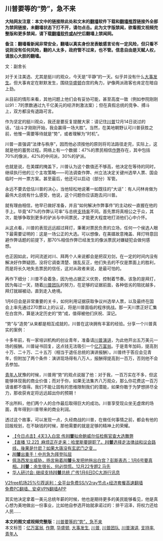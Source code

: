 <h2>川普要等的“势”，急不来</h2> <p class="notice"><b>大陆网友注意：本文中的链接除此处和文末的<a href="https://github.com/bannedbook/fanqiang" >翻墙</a>软件下载和<a href="https://github.com/killgcd/justmysocks/blob/master/README.md">翻墙推荐</a>链接外全部为禁网链接，未翻墙状态下打不开，请勿点击。此为文字版禁闻，欲看图文视频完整版和更多禁闻，请下载<a href="https://github.com/bannedbook/fanqiang">翻墙软件或APP</a>后翻墙上禁闻网。</p><p>备注：翻墙看新闻非常安全，翻墙以真实身份发表敏感言论有一定风险，但只看不说则没有任何风险，翻的人太多，政府管不过来，也不管。信息自由是天赋人权，请放心大胆的翻墙。</b></p>  <div class="entry"> <p></p> <p>文：副舍长</p> <p>对于关注美选、尤其是挺川的观众，今天是“平静”的一天。似乎并没有什么<a href="https://www.bannedbook.org/bnews/tag/%E5%A4%A7%E4%BA%8B%E5%8F%91%E7%94%9F/" class="st_tag internal_tag" rel="tag" title="标签 大事发生 下的日志">大事发生</a>。但大事肯定在默默发生，围绕<a href="https://www.bannedbook.org/bnews/tag/%e5%8d%8e%e7%9b%9b%e9%a1%bf/" class="st_tag internal_tag" rel="tag" title="标签 华盛顿 下的日志">华盛顿</a>白宫的角力，驴像两派政客也肯定在暗自上劲。</p> <p>从目前的情形来看，其他问题上他们会有妥协可能，甚至高度一致（例如参院刚刚以91：7的票数通过九千亿美元的经济刺激法案）；但在真假总统的竞争、搏斗上，双方都没有退路可言。</p>  <p>作为坚定的挺川观众，我还是要反复提醒大家：请记住<a href="https://www.bannedbook.org/bnews/tag/%e5%b7%9d%e6%99%ae/" class="st_tag internal_tag" rel="tag" title="标签 川普 下的日志">川普</a>12月14日说过的话，“战斗才刚刚开始，我会赢得一场大胜”。当然，在美地朝野认可川普获胜之前，他惟一需要等待就是“势”，或者理解为“时机”。</p> <p>川普一直强调“法律与秩序”，因而他必须按他的原则将司法路径走完，实际上，这就是他的蓄势过程。网络上有一个数据：47%的票民相信<a href="https://www.bannedbook.org/bnews/tag/%e4%bd%9c%e5%bc%8a/" class="st_tag internal_tag" rel="tag" title="标签 作弊 下的日志">作弊</a>存在，其中包括70%的像派，42%的中间派，30%的驴派。</p> <p>也就是说，在美媒的掩盖下，川普认为这个数值还不够高，他决定在等待的同时，继续执行他的三个主攻策略——司法调查作弊、州立法决定关键州选举人票、国会临时一州一票方案。甚至最后，他还可以启动（部分）军管。</p> <p>永远不要去低估川普的决心，当他轻松地说著一如既往的“大话”：有人问林肯做为最伟大总统有什么感受，他说，这个问题你应该跑去问川普。</p>  <p>就有理由相信，他早已做好准备，并且“如何解决作弊事件”的主动权一直握在他的手上。毕竟“47%的作弊认可率”与总统<a href="https://www.bannedbook.org/bnews/tag/%E6%94%AF%E6%8C%81%E7%8E%87/" class="st_tag internal_tag" rel="tag" title="标签 支持率 下的日志">支持率</a>不同。首先票将真相公之于众，其次，能够争取到更多的驴派与中间票民，才能更大程度地打消他们心中介怀。</p> <p>从这点看，川普的表现远远超过拜灯，秉著对票民负责的立场，任何一个侯选人眼下最需要证明的：这是一场公正的大选。可以想像，在美媒故意掩盖、拜灯特意回避作弊话题的前提下，那70%相信作弊已经发生的像派票民对嫌疑犯会做何感想。</p> <p>也正因如此，时间流逝对川、拜两个人来说都会是把双刃剑，在一定的时间内没有解决好作弊疑团，没将它调查清楚、拨乱反正，他们失去的不仅是票面上的胜利，而是将长久地失去票民的信任，这对从政者来说，是最可怕的。</p> <p>再作下细分：川普不会着急，因为他占据正义优势，控制着节奏。该急的是拜灯，因为每过一天，随着<a href="https://www.bannedbook.org/bnews/tag/%e5%b7%9d%e6%99%ae%e5%9b%a2%e9%98%9f/" class="st_tag internal_tag" rel="tag" title="标签 川普团队 下的日志">川普团队</a>的努力，在足够的证据前面，各种低劣的阻扰越多，拜灯就越被动，直到走入绝境。</p>  <p>1月6日会是非常重要的关卡，如何利用证据获取争议州选举人票，以及最终在国会上率先通过270票以上的认证，将是川普面临的程序挑战。那一天川票正好汇集在白宫外，算是决定历史的“势”成，值得被他们庆祝、深记。</p> <p>“势”与“造势”从来都是相互成就的，川普在这块拥有丰富的经验。分享一个川普真实的案例：</p> <p>十多年前，有一家培训机构的创业青年，准备请<a href="https://www.bannedbook.org/bnews/tag/%e5%b7%9d%e6%99%ae%e6%bc%94%e8%ae%b2/" class="st_tag internal_tag" rel="tag" title="标签 川普演讲 下的日志">川普演讲</a>，为此他开出五万美元一场的报酬。川普祕书回复，这点钱无法吸引一个<a href="https://www.bannedbook.org/bnews/tag/%e4%ba%bf%e4%b8%87%e5%af%8c%e7%bf%81/" class="st_tag internal_tag" rel="tag" title="标签 亿万富翁 下的日志">亿万富翁</a>。于是青年加码，提高到十万、二十万、二十五万（相当于退任总统的演讲报酬）。川普终于答应会见青年，但附加了两个条件：演讲现场得有八万人，报酬得提高到一百万，否则他不会去参加。</p> <p><a href="https://www.bannedbook.org/bnews/tag/%E9%9D%92%E5%B9%B4%E4%BA%BA/" class="st_tag internal_tag" rel="tag" title="标签 青年人 下的日志">青年人</a>犹豫的时候，川普用“势”的观点说服了他：对于我，一百万实在不多，但这能够体现我的商业价值；而对于你，如果无法集齐八万观众，那么你花费这一百万请谁都不值得。我们不能让固有的思维限制我们的潜能，如果你敢于为梦想拼尽全力，那收获肯定将远远超出你的预期！</p>  <p>不出所料，他们两个人的合作最后取得巨大的成功。川普享受现众坐无虚席的场面，青年得到川普带来的商业利润。</p> <p>透过这个故事，可以发现一点，久经商战的川普，在做任何事情之前，都会有他的回报规划，在不缺钱的时候，那他需要的就是足够的精神上的荣耀。</p> <ul class='op-related-articles' title='相关阅读'> <li><a href='https://www.bannedbook.org/bnews/bannedvideo/20201223/1453198.html' target='_blank'>【今日点击】4天3入白宫 传<b>川普</b>拟命鲍威尔任检察官查大选舞弊</a></li> <li><a href='https://www.bannedbook.org/bnews/bannedvideo/20201223/1453196.html' target='_blank'>【直播 12.22】麻烦正在走来：哈里斯要辞职了。<b>川普</b>选择走法律战和议会路线，後果是什麽？如果大唐没有玄武门之变…</a></li> <li><a href='https://www.bannedbook.org/bnews/topimagenews/20201223/1453180.html' target='_blank'><b>川普</b>出重手！中共急为拜登叫屈</a></li> <li><a href='https://www.bannedbook.org/bnews/bannedvideo/20201223/1453177.html' target='_blank'>佩洛西发出威胁，扬言揪着<b>川普</b>头发把他拖出白宫？彭斯表态：1月6号要真相。<b>川普</b>：余生很长，何必惊慌。12月22专题2 马先</a></li> <li><a href='https://www.bannedbook.org/bnews/comments/20201223/1453173.html' target='_blank'>华人研讨会: 继续支持<b>川普</b>总统 广传1月6日DC大游行讯息</a></li> </ul> <p class="texttj"> <a href="https://github.com/bannedbook/fanqiang/wiki/V2ray%E6%9C%BA%E5%9C%BA" target="_blank">V2free机场25%引荐返利：全平台免费SS/V2ray节点+经济套餐高速翻墙</a><br/> <a href="https://github.com/bannedbook/fanqiang/wiki/%E7%A6%81%E9%97%BB%E7%BD%91%E5%AE%89%E5%8D%93%E7%BF%BB%E5%A2%99%E6%96%B0%E9%97%BBAPP" target="_blank">免费PC翻墙、安卓VPN翻墙APP</a></p><p>其实他决定拿着一美元总统年薪的时候，他也是期待更多的美民能够看见，他是真心想为美地做出一份事业，比如他自参选开始就承诺过的：排干沼泽，将权力还给人民……</p><a name='sharetosocial'></a>       <div><b>本文的图文或视频完整版</b>：<a href='https://www.bannedbook.org/bnews/comments/20201223/1453209.html'>川普要等的“势”，急不来</a></div>  </div><!--END ENTRY--> <div class="postfooter"> <div>本文标签：<a href="https://www.bannedbook.org/bnews/tag/%e4%ba%bf%e4%b8%87%e5%af%8c%e7%bf%81/" rel="tag">亿万富翁</a>, <a href="https://www.bannedbook.org/bnews/tag/%e4%bd%9c%e5%bc%8a/" rel="tag">作弊</a>, <a href="https://www.bannedbook.org/bnews/tag/%e5%8d%8e%e7%9b%9b%e9%a1%bf/" rel="tag">华盛顿</a>, <a href="https://www.bannedbook.org/bnews/tag/%E5%A4%A7%E4%BA%8B%E5%8F%91%E7%94%9F/" rel="tag">大事发生</a>, <a href="https://www.bannedbook.org/bnews/tag/%e5%b7%9d%e6%99%ae/" rel="tag">川普</a>, <a href="https://www.bannedbook.org/bnews/tag/%e5%b7%9d%e6%99%ae%e5%9b%a2%e9%98%9f/" rel="tag">川普团队</a>, <a href="https://www.bannedbook.org/bnews/tag/%e5%b7%9d%e6%99%ae%e6%bc%94%e8%ae%b2/" rel="tag">川普演讲</a>, <a href="https://www.bannedbook.org/bnews/tag/%E6%94%AF%E6%8C%81%E7%8E%87/" rel="tag">支持率</a>, <a href="https://www.bannedbook.org/bnews/tag/%E9%9D%92%E5%B9%B4%E4%BA%BA/" rel="tag">青年人</a></div>  </div><!--END POSTFOOTER--> 